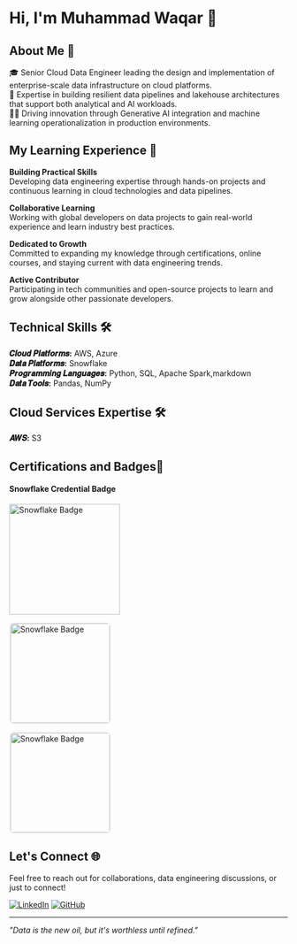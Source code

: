 # Hi, I'm Muhammad Waqar 👋

## About Me 🚀

🎓 Senior Cloud Data Engineer leading the design and implementation of enterprise-scale data infrastructure on cloud platforms.  
🔨 Expertise in building resilient data pipelines and lakehouse architectures that support both analytical and AI workloads.  
👨‍💻 Driving innovation through Generative AI integration and machine learning operationalization in production environments.
## My Learning Experience 🙌

**Building Practical Skills**  
Developing data engineering expertise through hands-on projects and continuous learning in cloud technologies and data pipelines.

**Collaborative Learning**  
Working with global developers on data projects to gain real-world experience and learn industry best practices.

**Dedicated to Growth**  
Committed to expanding my knowledge through certifications, online courses, and staying current with data engineering trends.

**Active Contributor**  
Participating in tech communities and open-source projects to learn and grow alongside other passionate developers.

## Technical Skills 🛠️

**𝑪𝒍𝒐𝒖𝒅 𝑷𝒍𝒂𝒕𝒇𝒐𝒓𝒎𝒔:** AWS, Azure  
**𝑫𝒂𝒕𝒂 𝑷𝒍𝒂𝒕𝒇𝒐𝒓𝒎𝒔:** Snowflake  
**𝑷𝒓𝒐𝒈𝒓𝒂𝒎𝒎𝒊𝒏𝒈 𝑳𝒂𝒏𝒈𝒖𝒂𝒈𝒆𝒔:** Python, SQL, Apache Spark,markdown  
**𝑫𝒂𝒕𝒂 𝑻𝒐𝒐𝒍𝒔:** Pandas, NumPy  

## Cloud Services Expertise 🛠️

**𝑨𝑾𝑺:** S3

## Certifications and Badges📜
#### Snowflake Credential Badge

<img src="https://api.accredible.com/v1/credential/generate_baked_badge?credential_id=157658884"                              
     alt="Snowflake Badge" 
     width="200"
     title="Snowflake Data Engineering Certification">

<img src="https://api.accredible.com/v1/credential/generate_baked_badge?credential_id=159624165" 
     alt="Snowflake Badge" 
     width="180"
     style="border-radius: 8px; border: 2px solid #f0f0f0;">

<img src="https://api.accredible.com/v1/credential/generate_baked_badge?credential_id=158507395" 
     alt="Snowflake Badge" 
     width="180"
     style="border-radius: 8px; border: 2px solid #f0f0f0;">


## Let's Connect 🌐

Feel free to reach out for collaborations, data engineering discussions, or just to connect!

[![LinkedIn](https://img.shields.io/badge/LinkedIn-Muhammad_Waqar-blue?style=flat&logo=linkedin)](https://www.linkedin.com/in/muhammad-waqar-9b4584233/)
[![GitHub](https://img.shields.io/badge/GitHub-MuhammadWaqar7-black?style=flat&logo=github)](https://github.com/MuhammadWaqar7)

---

*"Data is the new oil, but it's worthless until refined."*
